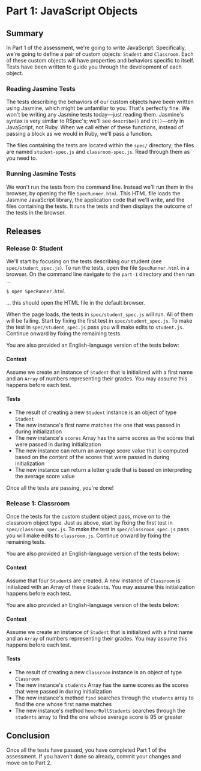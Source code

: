 # Part 1: JavaScript Objects
## Summary
In Part 1 of the assessment, we're going to write JavaScript.  Specifically, we're going to define a pair of custom objects:  `Student` and `Classroom`.  Each of these custom objects will have properties and behaviors specific to itself.  Tests have been written to guide you through the development of each object.

### Reading Jasmine Tests
The tests describing the behaviors of our custom objects have been written using Jasmine, which might be unfamiliar to you.  That's perfectly fine.  We won't be writing any Jasmine tests today—just reading them.  Jasmine's syntax is very similar to RSpec's; we'll see `describe()` and `it()`—only in JavaScript, not Ruby.  When we call either of these functions, instead of passing a block as we would in Ruby, we'll pass a function.

The files containing the tests are located within the `spec/` directory; the files are named `student-spec.js` and `classroom-spec.js`.  Read through them as you need to.

### Running Jasmine Tests
We won't run the tests from the command line.  Instead we'll run them in the browser, by opening the file `SpecRunner.html`.  This HTML file loads the Jasmine JavaScript library, the application code that we'll write, and the files containing the tests.  It runs the tests and then displays the outcome of the tests in the browser.

## Releases
### Release 0: Student

We'll start by focusing on the tests describing our student (see
`spec/student_spec.js`).  To run the tests, open the file `SpecRunner.html` in
a browser. On the command line navigate to the `part-1` directory and then run
...

```
$ open SpecRunner.html
```
... this should open the HTML file in the default browser.

When the page loads, the tests in `spec/student_spec.js` will run. All of them
will be failing.  Start by fixing the first test in `spec/student_spec.js`. To
make the test in `spec/student_spec.js` pass you will make edits to
`student.js`. Continue onward by fixing the remaining tests.

You are also provided an English-language version of the tests below:

#### Context

Assume we create an instance of `Student` that is initialized with a first name
and an `Array` of numbers representing their grades. You may assume this
happens before each test.

#### Tests

* The result of creating a new `Student` instance is an object of type `Student`
* The new instance's first name matches the one that was passed in during initialization
* The new instance's `scores` Array has the same scores as the scores that were passed in during initialization
* The new instance can return an average score value that is computed based on the content of the scores that were passed in during initialization
* The new instance can return a letter grade that is based on interpreting the average score value

Once all the tests are passing, you're done!

### Release 1: Classroom

Once the tests for the custom student object pass, move on to the classroom
object type.  Just as above, start by fixing the first test in
`spec/classroom_spec.js`. To make the test in `spec/classroom_spec.js` pass you
will make edits to `classroom.js`. Continue onward by fixing the remaining
tests.


You are also provided an English-language version of the tests below:

#### Context

Assume that four `Student`s are created. A new instance of `Classroom` is
initialized with an Array of these `Student`s.  You may assume this
initialization happens before each test.


You are also provided an English-language version of the tests below:

#### Context

Assume we create an instance of `Student` that is initialized with a first name
and an `Array` of numbers representing their grades. You may assume this
happens before each test.

#### Tests

* The result of creating a new `Classroom` instance is an object of type `Classroom`
* The new instance's `students` Array has the same scores as the scores that were passed in during initialization
* The new instance's method `find` searches through the `students` array to find the one whose first name matches
* The new instance's method `honorRollStudents` searches through the `students` array to find the one whose average score is 95 or greater

## Conclusion

Once all the tests have passed, you have completed Part 1 of the assessment. If
you haven't done so already, commit your changes and move on to Part 2.
